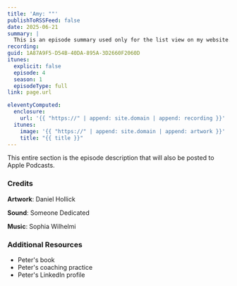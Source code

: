 ```yaml
---
title: 'Amy: ""'
publishToRSSFeed: false
date: 2025-06-21
summary: |
  This is an episode summary used only for the list view on my website.
recording:
guid: 1A87A9F5-D54B-40DA-895A-3D2660F2060D
itunes:
  explicit: false
  episode: 4
  season: 1
  episodeType: full
link: page.url

eleventyComputed:
  enclosure:
    url: '{{ "https://" | append: site.domain | append: recording }}'
  itunes:
    image: '{{ "https://" | append: site.domain | append: artwork }}'
    title: "{{ title }}"
---
```


This entire section is the episode description that will also be posted to Apple Podcasts.

### Credits

**Artwork**: Daniel Hollick

**Sound**: Someone Dedicated

**Music**: Sophia Wilhelmi

### Additional Resources

- Peter's book
- Peter's coaching practice
- Peter's LinkedIn profile
